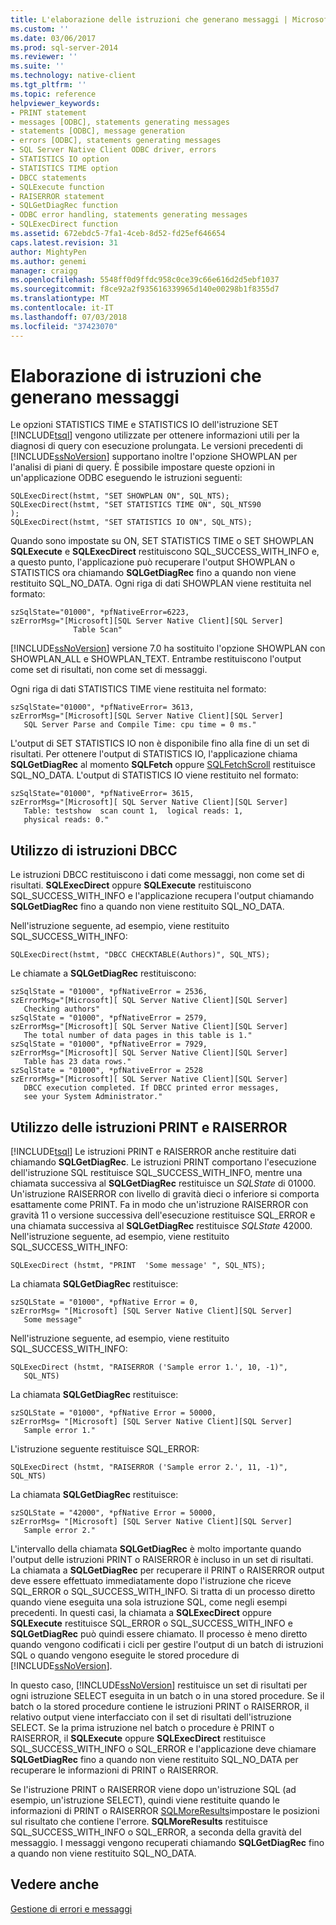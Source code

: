 ```yaml
---
title: L'elaborazione delle istruzioni che generano messaggi | Microsoft Docs
ms.custom: ''
ms.date: 03/06/2017
ms.prod: sql-server-2014
ms.reviewer: ''
ms.suite: ''
ms.technology: native-client
ms.tgt_pltfrm: ''
ms.topic: reference
helpviewer_keywords:
- PRINT statement
- messages [ODBC], statements generating messages
- statements [ODBC], message generation
- errors [ODBC], statements generating messages
- SQL Server Native Client ODBC driver, errors
- STATISTICS IO option
- STATISTICS TIME option
- DBCC statements
- SQLExecute function
- RAISERROR statement
- SQLGetDiagRec function
- ODBC error handling, statements generating messages
- SQLExecDirect function
ms.assetid: 672ebdc5-7fa1-4ceb-8d52-fd25ef646654
caps.latest.revision: 31
author: MightyPen
ms.author: genemi
manager: craigg
ms.openlocfilehash: 5548ff0d9ffdc958c0ce39c66e616d2d5ebf1037
ms.sourcegitcommit: f8ce92a2f935616339965d140e00298b1f8355d7
ms.translationtype: MT
ms.contentlocale: it-IT
ms.lasthandoff: 07/03/2018
ms.locfileid: "37423070"
---
```

# <a name="processing-statements-that-generate-messages"></a>Elaborazione di istruzioni che generano messaggi
  Le opzioni STATISTICS TIME e STATISTICS IO dell'istruzione SET [!INCLUDE[tsql](../../includes/tsql-md.md)] vengono utilizzate per ottenere informazioni utili per la diagnosi di query con esecuzione prolungata. Le versioni precedenti di [!INCLUDE[ssNoVersion](../../includes/ssnoversion-md.md)] supportano inoltre l'opzione SHOWPLAN per l'analisi di piani di query. È possibile impostare queste opzioni in un'applicazione ODBC eseguendo le istruzioni seguenti:  
  
```  
SQLExecDirect(hstmt, "SET SHOWPLAN ON", SQL_NTS);  
SQLExecDirect(hstmt, "SET STATISTICS TIME ON", SQL_NTS90  
);  
SQLExecDirect(hstmt, "SET STATISTICS IO ON", SQL_NTS);  
```  
  
 Quando sono impostate su ON, SET STATISTICS TIME o SET SHOWPLAN **SQLExecute** e **SQLExecDirect** restituiscono SQL_SUCCESS_WITH_INFO e, a questo punto, l'applicazione può recuperare l'output SHOWPLAN o STATISTICS ora chiamando **SQLGetDiagRec** fino a quando non viene restituito SQL_NO_DATA. Ogni riga di dati SHOWPLAN viene restituita nel formato:  
  
```  
szSqlState="01000", *pfNativeError=6223,  
szErrorMsg="[Microsoft][SQL Server Native Client][SQL Server]   
              Table Scan"  
```  
  
 [!INCLUDE[ssNoVersion](../../includes/ssnoversion-md.md)] versione 7.0 ha sostituito l'opzione SHOWPLAN con SHOWPLAN_ALL e SHOWPLAN_TEXT. Entrambe restituiscono l'output come set di risultati, non come set di messaggi.  
  
 Ogni riga di dati STATISTICS TIME viene restituita nel formato:  
  
```  
szSqlState="01000", *pfNativeError= 3613,  
szErrorMsg="[Microsoft][SQL Server Native Client][SQL Server]  
   SQL Server Parse and Compile Time: cpu time = 0 ms."  
```  
  
 L'output di SET STATISTICS IO non è disponibile fino alla fine di un set di risultati. Per ottenere l'output di STATISTICS IO, l'applicazione chiama **SQLGetDiagRec** al momento **SQLFetch** oppure [SQLFetchScroll](../native-client-odbc-api/sqlfetchscroll.md) restituisce SQL_NO_DATA. L'output di STATISTICS IO viene restituito nel formato:  
  
```  
szSqlState="01000", *pfNativeError= 3615,  
szErrorMsg="[Microsoft][ SQL Server Native Client][SQL Server]  
   Table: testshow  scan count 1,  logical reads: 1,  
   physical reads: 0."  
```  
  
## <a name="using-dbcc-statements"></a>Utilizzo di istruzioni DBCC  
 Le istruzioni DBCC restituiscono i dati come messaggi, non come set di risultati. **SQLExecDirect** oppure **SQLExecute** restituiscono SQL_SUCCESS_WITH_INFO e l'applicazione recupera l'output chiamando **SQLGetDiagRec** fino a quando non viene restituito SQL_NO_DATA.  
  
 Nell'istruzione seguente, ad esempio, viene restituito SQL_SUCCESS_WITH_INFO:  
  
```  
SQLExecDirect(hstmt, "DBCC CHECKTABLE(Authors)", SQL_NTS);  
```  
  
 Le chiamate a **SQLGetDiagRec** restituiscono:  
  
```  
szSqlState = "01000", *pfNativeError = 2536,  
szErrorMsg="[Microsoft][ SQL Server Native Client][SQL Server]  
   Checking authors"  
szSqlState = "01000", *pfNativeError = 2579,  
szErrorMsg="[Microsoft][ SQL Server Native Client][SQL Server]  
   The total number of data pages in this table is 1."  
szSqlState = "01000", *pfNativeError = 7929,  
szErrorMsg="[Microsoft][ SQL Server Native Client][SQL Server]  
   Table has 23 data rows."  
szSqlState = "01000", *pfNativeError = 2528  
szErrorMsg="[Microsoft][ SQL Server Native Client][SQL Server]  
   DBCC execution completed. If DBCC printed error messages,  
   see your System Administrator."  
```  
  
## <a name="using-print-and-raiserror-statements"></a>Utilizzo delle istruzioni PRINT e RAISERROR  
 [!INCLUDE[tsql](../../includes/tsql-md.md)] Le istruzioni PRINT e RAISERROR anche restituire dati chiamando **SQLGetDiagRec**. Le istruzioni PRINT comportano l'esecuzione dell'istruzione SQL restituisce SQL_SUCCESS_WITH_INFO, mentre una chiamata successiva al **SQLGetDiagRec** restituisce un *SQLState* di 01000. Un'istruzione RAISERROR con livello di gravità dieci o inferiore si comporta esattamente come PRINT. Fa in modo che un'istruzione RAISERROR con gravità 11 o versione successiva dell'esecuzione restituisce SQL_ERROR e una chiamata successiva al **SQLGetDiagRec** restituisce *SQLState* 42000. Nell'istruzione seguente, ad esempio, viene restituito SQL_SUCCESS_WITH_INFO:  
  
```  
SQLExecDirect (hstmt, "PRINT  'Some message' ", SQL_NTS);  
```  
  
 La chiamata **SQLGetDiagRec** restituisce:  
  
```  
szSQLState = "01000", *pfNative Error = 0,  
szErrorMsg= "[Microsoft] [SQL Server Native Client][SQL Server]  
   Some message"  
```  
  
 Nell'istruzione seguente, ad esempio, viene restituito SQL_SUCCESS_WITH_INFO:  
  
```  
SQLExecDirect (hstmt, "RAISERROR ('Sample error 1.', 10, -1)",  
   SQL_NTS)  
```  
  
 La chiamata **SQLGetDiagRec** restituisce:  
  
```  
szSQLState = "01000", *pfNative Error = 50000,  
szErrorMsg= "[Microsoft] [SQL Server Native Client][SQL Server]  
   Sample error 1."  
```  
  
 L'istruzione seguente restituisce SQL_ERROR:  
  
```  
SQLExecDirect (hstmt, "RAISERROR ('Sample error 2.', 11, -1)", SQL_NTS)  
```  
  
 La chiamata **SQLGetDiagRec** restituisce:  
  
```  
szSQLState = "42000", *pfNative Error = 50000,  
szErrorMsg= "[Microsoft] [SQL Server Native Client][SQL Server]  
   Sample error 2."  
```  
  
 L'intervallo della chiamata **SQLGetDiagRec** è molto importante quando l'output delle istruzioni PRINT o RAISERROR è incluso in un set di risultati. La chiamata a **SQLGetDiagRec** per recuperare il PRINT o RAISERROR output deve essere effettuato immediatamente dopo l'istruzione che riceve SQL_ERROR o SQL_SUCCESS_WITH_INFO. Si tratta di un processo diretto quando viene eseguita una sola istruzione SQL, come negli esempi precedenti. In questi casi, la chiamata a **SQLExecDirect** oppure **SQLExecute** restituisce SQL_ERROR o SQL_SUCCESS_WITH_INFO e **SQLGetDiagRec** può quindi essere chiamato. Il processo è meno diretto quando vengono codificati i cicli per gestire l'output di un batch di istruzioni SQL o quando vengono eseguite le stored procedure di [!INCLUDE[ssNoVersion](../../includes/ssnoversion-md.md)].  
  
 In questo caso, [!INCLUDE[ssNoVersion](../../includes/ssnoversion-md.md)] restituisce un set di risultati per ogni istruzione SELECT eseguita in un batch o in una stored procedure. Se il batch o la stored procedure contiene le istruzioni PRINT o RAISERROR, il relativo output viene interfacciato con il set di risultati dell'istruzione SELECT. Se la prima istruzione nel batch o procedure è PRINT o RAISERROR, il **SQLExecute** oppure **SQLExecDirect** restituisce SQL_SUCCESS_WITH_INFO o SQL_ERROR e l'applicazione deve chiamare **SQLGetDiagRec** fino a quando non viene restituito SQL_NO_DATA per recuperare le informazioni di PRINT o RAISERROR.  
  
 Se l'istruzione PRINT o RAISERROR viene dopo un'istruzione SQL (ad esempio, un'istruzione SELECT), quindi viene restituite quando le informazioni di PRINT o RAISERROR [SQLMoreResults](../native-client-odbc-api/sqlmoreresults.md)impostare le posizioni sul risultato che contiene l'errore. **SQLMoreResults** restituisce SQL_SUCCESS_WITH_INFO o SQL_ERROR, a seconda della gravità del messaggio. I messaggi vengono recuperati chiamando **SQLGetDiagRec** fino a quando non viene restituito SQL_NO_DATA.  
  
## <a name="see-also"></a>Vedere anche  
 [Gestione di errori e messaggi](handling-errors-and-messages.md)  
  
  
